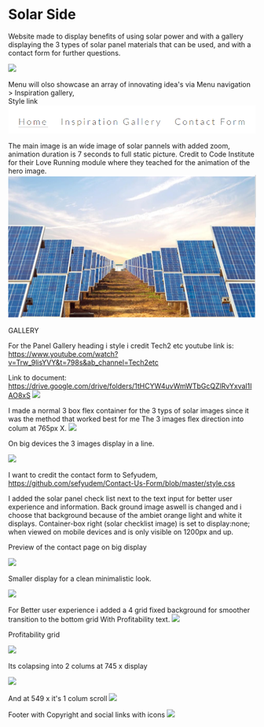 <h1>Solar Side</h1>

Website made to display benefits of using solar power and with a gallery displaying the 3 types of solar panel materials that can be used, and with a contact form for further questions.  

<img src="https://i.imgur.com/J90AUy2.png">


Menu will olso showcase an array of innovating idea's via Menu navigation > Inspiration gallery,  
Style link
 <img src="images/menunav.png">


The main image is an wide image of solar pannels with added zoom, animation duration is 7 seconds to full static picture.
Credit to Code Institute for their Love Running module where they teached for the animation of the hero image.
<img src="images/hero.image.png">

GALLERY

For the Panel Gallery heading i style i credit Tech2 etc youtube link is: 
https://www.youtube.com/watch?v=Trw_9lisYVY&t=798s&ab_channel=Tech2etc

Link to document: https://drive.google.com/drive/folders/1tHCYW4uvWmWTbGcQZlRvYxval1IAO8xS
<img src="https://i.imgur.com/EgI0NOV.png">

I made a normal 3 box flex container for the 3 typs of solar images since it was the method that worked best for me
The 3 images flex direction into colum at 765px X.
<img src="https://i.imgur.com/bhMS95V.png">

On big devices the 3 images display in a line.

<img src="https://i.imgur.com/6nNpw5Q.png">



I want to credit the contact form to Sefyudem, https://github.com/sefyudem/Contact-Us-Form/blob/master/style.css

I added the solar panel check list next to the text input for better user experience and information. 
Back ground image aswell is changed and i choose that background because of the ambiet orange light and white it displays.
Container-box right (solar checklist image) is set to display:none; when viewed on mobile devices and is only visible on 1200px and up.

Preview of the contact page on big display

<img src="https://i.imgur.com/FBdCtIn.png">

Smaller display for a clean minimalistic look.

<img src="https://i.imgur.com/GhVDCKs.png">



For Better user experience i added a 4 grid fixed background for smoother transition to the bottom grid With Profitability text.
<img src="https://i.imgur.com/e19ktLe.png">

Profitability grid 

<img src="https://i.imgur.com/RKanDub.png">

Its colapsing into 2 colums at 745 x display

<img src="https://i.imgur.com/fuyrKGa.png"> 

And at 549 x it's 1 colum scroll 
<img src="https://i.imgur.com/G1zPdv8.png">


Footer with Copyright and social links with icons
<img src="https://i.imgur.com/gEgcg2k.png">

